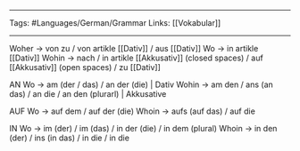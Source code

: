 ___
Tags: #Languages/German/Grammar 
Links: [[Vokabular]]
___
Woher -> von zu / von artikle [[Dativ]] / aus [[Dativ]]
Wo -> in artikle [[Dativ]]
Wohin -> nach / in artikle [[Akkusativ]] (closed spaces) / auf [[Akkusativ]] (open spaces) / zu [[Dativ]]


AN
Wo -> am (der / das) / an der (die) | Dativ
Wohin -> am den / ans (an das) / an die  / an den (plurarl) | Akkusative

AUF
Wo -> auf dem / auf der (die) 
Whoin -> aufs (auf das) / auf die 

IN
Wo -> im (der) / im (das) / in der (die) / in dem (plural)
Whoin -> in den (der)  / ins (in das) / in die / in die
